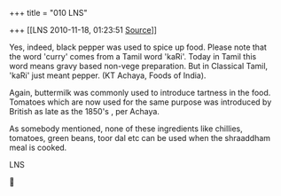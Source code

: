 +++
title = "010 LNS"

+++
[[LNS	2010-11-18, 01:23:51 [Source](https://groups.google.com/g/samskrita/c/rnDwKLTVuTM)]]



Yes, indeed, black pepper was used to spice up food. Please note that  
the word 'curry' comes from a Tamil word 'kaRi'. Today in Tamil this  
word means gravy based non-vege preparation. But in Classical Tamil,  
'kaRi' just meant pepper. (KT Achaya, Foods of India).  
  
Again, buttermilk was commonly used to introduce tartness in the food.  
Tomatoes which are now used for the same purpose was introduced by  
British as late as the 1850's , per Achaya.  
  
As somebody mentioned, none of these ingredients like chillies,  
tomatoes, green beans, toor dal etc can be used when the shraaddham  
meal is cooked.  
  
LNS  



